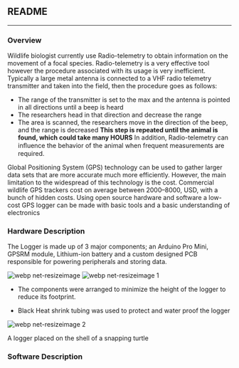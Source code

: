 ## README ##
***

### Overview ###

Wildlife biologist currently use Radio-telemetry to obtain information on the movement of a focal species. Radio-telemetry is a very effective tool however the procedure associated with its usage is very inefficient. Typically a large metal antenna is connected to a VHF radio telemetry transmitter and taken into the field, then the procedure goes as follows: 
* The range of the transmitter is set to the max and the antenna is pointed in all directions until a beep is heard
* The researchers head in that direction and decrease the range 
* The area is scanned, the researchers move in the direction of the beep, and the range is decreased
**This step is repeated until the animal is found, which could take many HOURS**
In addition, Radio-telemetry can inﬂuence the behavior of the animal when frequent measurements are required. 


Global Positioning System (GPS) technology can be used to gather larger data sets that are more accurate much more efficiently. However, the main limitation to the widespread of this technology is the cost. Commercial wildlife GPS trackers cost on average between $2000–$8000, USD, with a bunch of hidden costs. Using open source hardware and software a low-cost GPS logger can be made with basic tools and a basic understanding of electronics

### Hardware Description ###

The Logger is made up of 3 major components; an Arduino Pro Mini, GPSRM module, Lithium-ion battery and a custom designed PCB responsible for powering peripherals and storing data.

![webp net-resizeimage](https://user-images.githubusercontent.com/24802401/46558438-174a8780-c8bb-11e8-980e-1c13bab4512d.png)
             ![webp net-resizeimage 1](https://user-images.githubusercontent.com/24802401/46558608-ad7ead80-c8bb-11e8-8fae-a488e478b079.png)

* The components were arranged to minimize the height of the logger to reduce its footprint.

* Black Heat shrink tubing was used to protect and water proof the logger
 


![webp net-resizeimage 2](https://user-images.githubusercontent.com/24802401/46558700-02babf00-c8bc-11e8-9e45-bf37d06c8a8d.png)

A logger placed on the shell of a snapping turtle 


### Software Description ###
